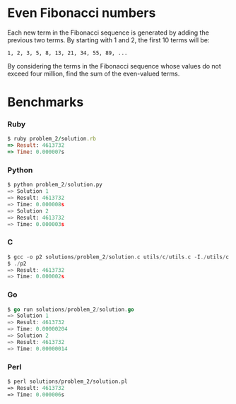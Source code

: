 Even Fibonacci numbers
======================

Each new term in the Fibonacci sequence is generated by adding the previous two terms. By starting with 1 and 2, the first 10 terms will be:

`1, 2, 3, 5, 8, 13, 21, 34, 55, 89, ...`

By considering the terms in the Fibonacci sequence whose values do not exceed four million, find the sum of the even-valued terms.

# Benchmarks

### Ruby
```ruby
$ ruby problem_2/solution.rb
=> Result: 4613732
=> Time: 0.000007s
```

### Python
```python
$ python problem_2/solution.py
=> Solution 1
=> Result: 4613732
=> Time: 0.000008s
=> Solution 2
=> Result: 4613732
=> Time: 0.000003s
```

### C
```c
$ gcc -o p2 solutions/problem_2/solution.c utils/c/utils.c -I./utils/c
$ ./p2
=> Result: 4613732
=> Time: 0.000002s
```

### Go
```go
$ go run solutions/problem_2/solution.go
=> Solution 1
=> Result: 4613732
=> Time: 0.00000204
=> Solution 2
=> Result: 4613732
=> Time: 0.00000014
```

### Perl
```perl
$ perl solutions/problem_2/solution.pl
=> Result: 4613732
=> Time: 0.000006s
```
